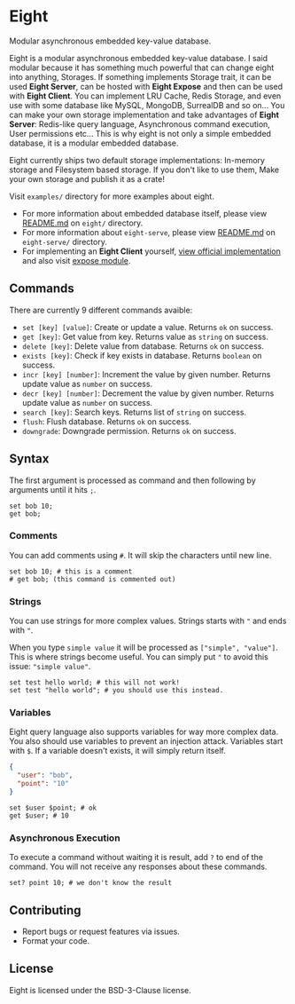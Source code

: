 # Eight

Modular asynchronous embedded key-value database.

Eight is a modular asynchronous embedded key-value database. I said modular because it has something much powerful that can change eight into anything, Storages. If something implements Storage trait, it can be used **Eight Server**, can be hosted with **Eight Expose** and then can be used with **Eight Client**. You can implement LRU Cache, Redis Storage, and even use with some database like MySQL, MongoDB, SurrealDB and so on... You can make your own storage implementation and take advantages of **Eight Server**: Redis-like query language, Asynchronous command execution, User permissions etc... This is why eight is not only a simple embedded database, it is a modular embedded database.

Eight currently ships two default storage implementations: In-memory storage and Filesystem based storage. If you don't like to use them, Make your own storage and publish it as a crate!

Visit `examples/` directory for more examples about eight.

- For more information about embedded database itself, please view [README.md](https://github.com/meppu/eight/blob/main/eight/README.md) on `eight/` directory.
- For more information about `eight-serve`, please view [README.md](https://github.com/meppu/eight/blob/main/eight-serve/README.md) on `eight-serve/` directory.
- For implementing an **Eight Client** yourself, [view official implementation](https://github.com/meppu/eight/tree/main/eight/src/client) and also visit [expose module](https://github.com/meppu/eight/tree/main/eight/src/expose).

## Commands

There are currently 9 different commands avaible:

- `set [key] [value]`: Create or update a value. Returns `ok` on success.
- `get [key]`: Get value from key. Returns value as `string` on success.
- `delete [key]`: Delete value from database. Returns `ok` on success.
- `exists [key]`: Check if key exists in database. Returns `boolean` on success.
- `incr [key] [number]`: Increment the value by given number. Returns update value as `number` on success.
- `decr [key] [number]`: Decrement the value by given number. Returns update value as `number` on success.
- `search [key]`: Search keys. Returns list of `string` on success.
- `flush`: Flush database. Returns `ok` on success.
- `downgrade`: Downgrade permission. Returns `ok` on success.

## Syntax

The first argument is processed as command and then following by arguments until it hits `;`.

```
set bob 10;
get bob;
```

### Comments

You can add comments using `#`. It will skip the characters until new line.

```
set bob 10; # this is a comment
# get bob; (this command is commented out)
```

### Strings

You can use strings for more complex values. Strings starts with `"` and ends with `"`.

When you type `simple value` it will be processed as `["simple", "value"]`. This is where strings become useful. You can simply put `"` to avoid this issue: `"simple value"`.

```
set test hello world; # this will not work!
set test "hello world"; # you should use this instead.
```

### Variables

Eight query language also supports variables for way more complex data. You also should use variables to prevent an injection attack. Variables start with `$`. If a variable doesn't exists, it will simply return itself.

```json
{
  "user": "bob",
  "point": "10"
}
```

```
set $user $point; # ok
get $user; # 10
```

### Asynchronous Execution

To execute a command without waiting it is result, add `?` to end of the command. You will not receive any responses about these commands.

```
set? point 10; # we don't know the result
```

## Contributing

- Report bugs or request features via issues.
- Format your code.

## License

Eight is licensed under the BSD-3-Clause license.
